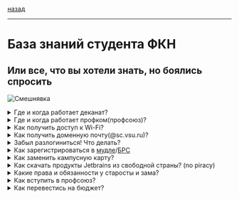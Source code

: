 [назад](../README.md)
***
# База знаний студента ФКН
## Или все, что вы хотели знать, но боялись спросить
![Смешнявка](https://github.com/user-attachments/assets/5f574bc0-75f2-4874-a620-7a31e04dfc61)

<details>
  <summary>Где и когда работает деканат?</summary>
  
  
  > Корпус ФКН(1а), 3 этаж, ауд. 386
> 
  > Пн-пт - 9.00-17.00, 12.00-13.00 - перерыв
  
</details>

<details>
  <summary>Где и когда работает профком(профсоюз)?</summary>
  
  
  > Главный корпус, 3 этаж, ауд. 336
> 
  > Пн-чт - 10.00-17.00, пт - 10.00 - 16.00, 12.00-13.00 - перерыв
  
</details>

<details>
  <summary>Как получить доступ к Wi-Fi?</summary>

  > Есть два вида Wi-Fi: вузовский, он же VSU-WLAN и факультетский, он же CS-Wireless и CS-Guest
> 
  > Лучше подключать вузовский, т.к. на нем работает VPN и он работает по всему вузу

  > Проще всего подключить CS-Guest, там пароль у всех един - 20112012

  > Следующий по сложности CS-Wireless - там ничего сложного, только надо иметь данные для входа в вузовские компы/БРС. Эти данные и являются вашим логином и паролем
  > Пример:
> 
  > Логин: ivanov_i_i
> 
  > Пароль: qwerty123

  > И самый сложный из всех VSU-WLAN. Для подключения к нему нужны учетные данные - это можно сделать в ауд 40/3:
> 
  > Главный корпус ВГУ, цоколь(-1 этаж), ауд. 40/3
> 
  > **С собой взять студ. билет!** 
> 
  > Как дойти: Спускаетесь по лестнице справа от главной лестницы(идти в сторону буфета), идете по коридору справа почти до конца(там недолго)
> 
  > По времени все займет 10 минут максимум 
> 
  > Можно опознать по надписи "Получение учетных данных"
> 
  > Пн–пт 9.00–17.00
> 
  > По полученным учетным данным вы сможете зайти в сеть Wi-Fi(макс. 3 устройства или подмена MAC) и получите ящик эл. почты, вход через info.vsu.ru
</details>

<details>
  <summary>Как получить доменную почту(@sc.vsu.ru)?</summary>

  > [ТЫК](https://sites.google.com/view/csf-faq/%D0%B4%D0%BE%D0%BC%D0%B5%D0%BD%D0%BD%D0%B0%D1%8F-%D0%BF%D0%BE%D1%87%D1%82%D0%B0)
</details>

<details>
  <summary>Забыл разлогиниться! Что делать?</summary>
  
  > [ТЫК](https://sites.google.com/view/csf-faq/%D0%BF%D1%80%D0%BE%D0%B1%D0%BB%D0%B5%D0%BC%D0%B0-%D1%81-%D0%BB%D0%BE%D0%B3%D0%B8%D0%BD%D0%BE%D0%BC)
</details>

<details>
  <summary>Как зарегистрироваться в <a href="https://edu.vsu.ru/">мудле</a>/<a href="cs.vsu.ru/brs">БРС</a></summary>
  
  > Начнем с БРС, тут все просто. Для входа в БРС воспользуйтесь уч. данными для входа в учебные компьютеры

  > Вот с мудлом могут начаться проблемы.
> 
  > Логином в мудл является номер вашего студ. билета, пароль вам надо будет сбросить. Данные для смены(в нашем случае установки) пароля придут на почту, указанную в заявлении на поступление.
> 
  > Не переживайте, если письмо не приходит. В первые дни учебы сервер сильно нагружен
</details>

<details>
  <summary>Как заменить кампусную карту?</summary>
  
  > Этот вопрос ежегодно мучает студентов. Так что даю единый ответ.
> 
  > Заменить карту можно в приложении банка или вживую в офисе. После - получаешь. Вроде бы все, но как бы ни так - новая карта не работает как пропуск.
> 
  > Чтобы вернуть карте функционал пропуска - приходишь с новой картой в отдел безопасности ВГУ(прям на входе/выходе вгу и чуть налево) С ПАСПОРТОМ и там тебе ее активируют как пропуск.
> 
  > Achtung! В корпус ВГУ могут не пустить без студ. билета
</details>

<details>
  <summary>Как скачать продукты Jetbrains из свободной страны? (no piracy)</summary>

  >Для этого достаточно добавить -cdn к адресу загрузки.
  >
  >Было
```https://download.jetbrains.com/idea/ideaIU-2024.2.3.tar.gz.```
 >
 >Стало
```https://download-cdn.jetbrains.com/idea/ideaIU-2024.2.3.tar.gz```
</details>

<details>
  <summary>Какие права и обязанности у старосты и зама?</summary>

>Что по факту должен уметь староста:
>1) оповещать о важных событиях группу
>2) не прогуливать (желательно и не болеть), потому что кроме зама ключ больше никто не возьмет
>3) брать ключи от кабинетов и возвращать их на место (не потерять ключ и не унести с собой домой случайно)
>4) желательно не допускать попадание ключей в посторонние руки
>5) решать острые вопросы в группе: споры, ссоры, вопросы с деньгами, если они касаются сборов на учебники и т.п. 
>6) иногда придется решать некоторые вопросы с преподователями

P.S. У старосты автомат по физкультуре

У зама обязанности те же
</details>

<details>
  <summary>Как вступить в профсоюз?</summary>
  
  > Работает для обучающихся всех форм обучения(бюджет, целевое, договор)
>
  > После вступления с бюджетников/целевиков удерживается 3% со стипендии
>
  > С платников взимается ежегодный взнос
>
  > Если вы первокурсник и у вас еще не было собрания профсоюза:
>
  > ждите информацию о собрании по физкультуре и приходите ко времени в актовый зал
> 
  > Если вы по какой-либо причине не вступили на 1 курсе в профсоюз:
>
  > Идете в профком(инфо выше), заполняете заявление и получаете профбилет 
</details>

<details>
  <summary>Как перевестись на бюджет?</summary>

  >[ТЫК](https://www.cs.vsu.ru/perevod-vosstanovlenie-otchislenie/)
</details>
